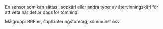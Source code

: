 En sensor som kan sättas i sopkärl eller andra typer av återvinningskärl för att veta när det är dags för tömning.

Målgrupp: BRF:er, sophanteringsföretag, kommuner osv.
